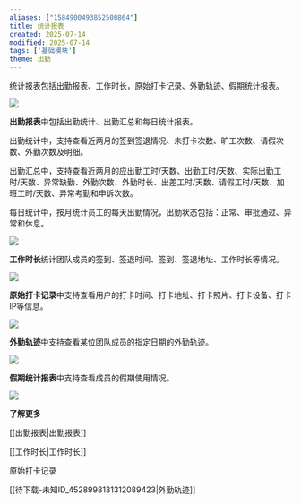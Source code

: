 ```yaml
---
aliases: ["1584900493852500864"]
title: 统计报表
created: 2025-07-14
modified: 2025-07-14
tags: ['基础模块']
theme: 出勤
---
```


统计报表包括出勤报表、工作时长，原始打卡记录、外勤轨迹、假期统计报表。

![](https://myhelpdoc.oss-cn-heyuan.aliyuncs.com/mdimages/9506502c7c96811da0e0a3a14c88e636.jpg)

**出勤报表**中包括出勤统计、出勤汇总和每日统计报表。

出勤统计中，支持查看近两月的签到签退情况、未打卡次数、旷工次数、请假次数、外勤次数及明细。

出勤汇总中，支持查看近两月的应出勤工时/天数、出勤工时/天数、实际出勤工时/天数、异常缺勤、外勤次数、外勤时长、出差工时/天数、请假工时/天数、加班工时/天数、异常考勤和申诉次数。

每日统计中，按月统计员工的每天出勤情况，出勤状态包括：正常、审批通过、异常和休息。

![](https://myhelpdoc.oss-cn-heyuan.aliyuncs.com/mdimages/3e623f69b306534c504371666ca9b7ce.jpg)

**工作时长**统计团队成员的签到、签退时间、签到、签退地址、工作时长等情况。

![](https://myhelpdoc.oss-cn-heyuan.aliyuncs.com/mdimages/e56e826e378100b2eb05a064a9f5ee85.jpg)

**原始打卡记录**中支持查看用户的打卡时间、打卡地址、打卡照片、打卡设备、打卡IP等信息。

![](https://myhelpdoc.oss-cn-heyuan.aliyuncs.com/mdimages/b84f31e96a79986e9b8ae67b48b9993d.jpg)

**外勤轨迹**中支持查看某位团队成员的指定日期的外勤轨迹。

![](https://myhelpdoc.oss-cn-heyuan.aliyuncs.com/mdimages/bcfe974ce569e93f1a0431b6094e314f.jpg)

**假期统计报表**中支持查看成员的假期使用情况。

![](https://myhelpdoc.oss-cn-heyuan.aliyuncs.com/mdimages/e18951a5980001a8cb12d7d941419669.jpg)

**了解更多**

[[出勤报表|出勤报表]]

[[工作时长|工作时长]]

原始打卡记录

[[待下载-未知ID_4528998131312089423|外勤轨迹]]

